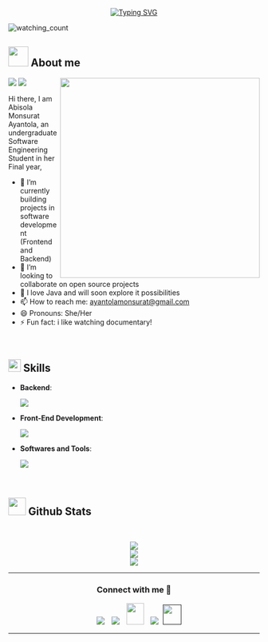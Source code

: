
<p align="center">
<a href="https://git.io/typing-svg"><img src="https://readme-typing-svg.demolab.com?font=Georgia&weight=800&pause=1000&size=33&color=white&width=370&height=100&lines=Hi+%2C+I'm+DevMeley+%F0%9F%91%8B" alt="Typing SVG" /></a>
</p>
<p align="left"> 
<img src="https://komarev.com/ghpvc/?username=DevMeley&color=brightgreen" alt="watching_count" />
 </p>
	
## <picture><img src = "https://user-images.githubusercontent.com/64439609/213525571-a0b12213-7e89-48df-a45f-153c78f3cf5e.png" width =40px></picture> **About me**

<picture> <img align="right" src="https://www.rawpixel.com/image/13626500/png-woman-using-laptop-computer-typing-adult" width = 400px></picture>
 <p align="left">
  <img src="https://img.shields.io/badge/Focus-Software%20Engineering-dodgerblue" />
  <img src="https://img.shields.io/badge/Languages-English-dodgerblue" />
</p>

Hi there, I am Abisola Monsurat Ayantola, an undergraduate Software Engineering Student in her Final year,
- 🔭 I’m currently building projects in software development (Frontend and Backend)
- 👯 I’m looking to collaborate on open source projects
- 💬 I love Java and will soon explore it possibilities
- 📫 How to reach me: ayantolamonsurat@gmail.com
- 😄 Pronouns: She/Her
- ⚡ Fun fact: i like watching documentary!

<br>

## <img src="https://media2.giphy.com/media/QssGEmpkyEOhBCb7e1/giphy.gif?cid=ecf05e47a0n3gi1bfqntqmob8g9aid1oyj2wr3ds3mg700bl&rid=giphy.gif" width ="25"><b> Skills</b>

<p align="center">

- **Backend**:

   <p align="left">
  <a href="https://skillicons.dev">
    <img src="https://skillicons.dev/icons?i=js,nodejs,express" />
  </a>
</p>
    
  
- **Front-End Development**:

   <p align="left">
  <a href="https://skillicons.dev">
    <img src="https://skillicons.dev/icons?i=html,css,js,react," />
  </a>
</p>
    



- **Softwares and Tools**:

     <p align="left">
  <a href="https://skillicons.dev">
    <img src="https://skillicons.dev/icons?i=git,docker,vscode,mongodb,postgresql" />
  </a>
</p>



 

<br>
</p>


## <img src="https://media.giphy.com/media/iY8CRBdQXODJSCERIr/giphy.gif" width="35"><b> Github Stats </b>
<br>

<div align="center">

![](https://github-readme-stats.vercel.app/api?username=DevMeley&theme=dracula&hide_border=false&include_all_commits=true&count_private=true)<br/>
![](https://github-readme-streak-stats.herokuapp.com/?user=DevMeley&theme=dracula&hide_border=false)<br/>
![](https://github-readme-stats.vercel.app/api/top-langs/?username=DevMeley&theme=dracula&hide_border=false&include_all_commits=true&count_private=true&layout=compact)
	
</a>
</div>



-----

<h3 align="center" >Connect with me 🤝 </h3>

<p align="center">

 <div align="center"  class="icons-social" style="margin-left: 10px;">
        <a   target="_blank" href="https://www.linkedin.com/in/abisola-monsurat-ayantola-811065235/">
			<img src="https://img.icons8.com/doodle/40/000000/linkedin--v2.png" style="margin-left: 10px;" ></a>
        <a style="margin-left: 10px;" target="_blank" href="">
		<img src="https://img.icons8.com/doodle/40/000000/github--v1.png"></a>
           <a style="margin-left: 10px;" target="_blank" href="mailto:ayantolamonsurat@gmail.com">
		<img src="https://img.icons8.com/doodle/2x/gmail-new.png" style=" width:35px; height:43px;"></a>
		<a style="margin-left: 10px;" target="_blank" href="">
				<img src="https://img.icons8.com/external-tal-revivo-color-tal-revivo/40/000000/external-stack-overflow-is-a-question-and-answer-site-for-professional-logo-color-tal-revivo.png"></a>
		<a style="margin-left: 5px;" target="_blank" href="">
					<img src="https://img.icons8.com/ultraviolet/2x/resume.png" style=" width:37px; height:40px;"></a>
      </div>

</p>


	

</div>


------

<!---
DevMeley/DevMeley is a ✨ special ✨ repository because its `README.md` (this file) appears on your GitHub profile.
You can click the Preview link to take a look at your changes.
--->
